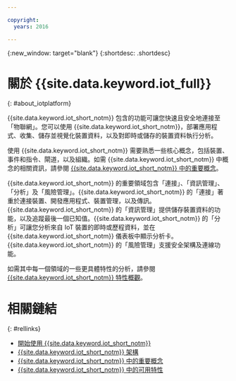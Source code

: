 ```yaml
---

copyright:
  years: 2016

---
```


{:new_window: target="blank"}
{:shortdesc: .shortdesc}

# 關於 {{site.data.keyword.iot_full}}
{: #about_iotplatform}

{{site.data.keyword.iot_short_notm}} 包含的功能可讓您快速且安全地連接至「物聯網」。您可以使用 {{site.data.keyword.iot_short_notm}}，部署應用程式、收集、儲存並視覺化裝置資料，以及對即時或儲存的裝置資料執行分析。

使用 {{site.data.keyword.iot_short_notm}} 需要熟悉一些核心概念，包括裝置、事件和指令、閘道，以及組織。如需 {{site.data.keyword.iot_short_notm}} 中概念的相關資訊，請參閱 [{{site.data.keyword.iot_short_notm}} 中的重要概念](/iotplatform_overview.html#wwatsoniotplatform_importantconcepts)。

{{site.data.keyword.iot_short_notm}} 的重要領域包含「連接」、「資訊管理」、「分析」及「風險管理」。{{site.data.keyword.iot_short_notm}} 的「連接」著重於連接裝置、開發應用程式、裝置管理，以及傳訊。{{site.data.keyword.iot_short_notm}} 的「資訊管理」提供儲存裝置資料的功能，以及追蹤最後一個已知值。{{site.data.keyword.iot_short_notm}} 的「分析」可讓您分析來自 IoT 裝置的即時或歷程資料，並在 {{site.data.keyword.iot_short_notm}} 儀表板中顯示分析卡。{{site.data.keyword.iot_short_notm}} 的「風險管理」支援安全架構及連線功能。

如需其中每一個領域的一些更具體特性的分析，請參閱 [{{site.data.keyword.iot_short_notm}} 特性概觀](/feature_overview.html)。

# 相關鏈結
{: #rellinks}
* [開始使用 {{site.data.keyword.iot_short_notm}}](/index.html?pos=2)
* [{{site.data.keyword.iot_short_notm}} 架構](/iotplatform_overview.html#watsoniotplatform_architecture)
* [{{site.data.keyword.iot_short_notm}} 中的重要概念](/iotplatform_overview.html#watsoniotplatform_importantconcepts)
* [{{site.data.keyword.iot_short_notm}} 中的可用特性](/feature_overview.html)
